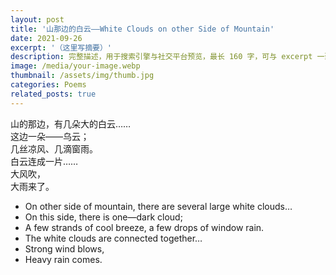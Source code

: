```yaml
---
layout: post
title: '山那边的白云——White Clouds on other Side of Mountain'
date: 2021-09-26
excerpt: '（这里写摘要）'
description: 完整描述，用于搜索引擎与社交平台预览，最长 160 字，可与 excerpt 一致
image: /media/your-image.webp
thumbnail: /assets/img/thumb.jpg
categories: Poems
related_posts: true
---
```


山的那边，有几朵大的白云……  
这边一朵——乌云；  
几丝凉风、几滴窗雨。  
白云连成一片……  
大风吹，  
大雨来了。

- On other side of mountain, there are several large white clouds…
- On this side, there is one—dark cloud;
- A few strands of cool breeze, a few drops of window rain.
- The white clouds are connected together…
- Strong wind blows,
- Heavy rain comes.